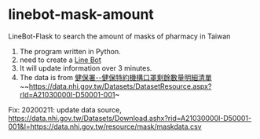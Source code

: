 # linebot-mask-amount
LineBot-Flask to search the amount of masks of pharmacy in Taiwan

1. The program written in Python. 
2. need to create a [Line Bot](https://developers.line.biz/)
3. It will update information over 3 minutes.
4. The data is from [健保署--健保特約機構口罩剩餘數量明細清單](https://data.nhi.gov.tw/Datasets/Download.ashx?rid=A21030000I-D50001-001&l=https://data.nhi.gov.tw/resource/mask/maskdata.csv)
~~https://data.nhi.gov.tw/Datasets/DatasetResource.aspx?rId=A21030000I-D50001-001~


Fix:
20200211:
update data source, https://data.nhi.gov.tw/Datasets/Download.ashx?rid=A21030000I-D50001-001&l=https://data.nhi.gov.tw/resource/mask/maskdata.csv
